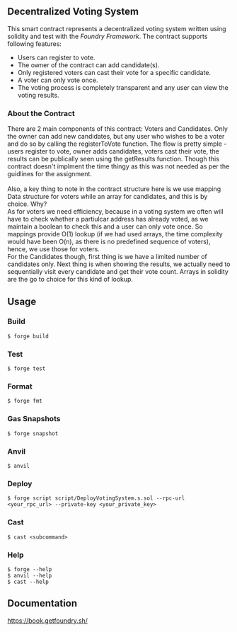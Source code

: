 ## Decentralized Voting System
This smart contract represents a decentralized voting system written using solidity and test with the *Foundry Framework*.
The contract supports following features:
- Users can register to vote.
- The owner of the contract can add candidate(s).
- Only registered voters can cast their vote for a specific candidate.
- A voter can only vote once.
- The voting process is completely transparent and any user can view the voting results.

### About the Contract
There are 2 main components of this contract: Voters and Candidates. Only the owner can add new candidates, but any user who wishes to be a voter and do so by calling the registerToVote function. The flow is pretty simple - users register to vote, owner adds candidates, voters cast their vote, the results can be publically seen using the getResults function. Though this contract doesn't implment the time thingy as this was not needed as per the guidlines for the assignment. <br> <br>
Also, a key thing to note in the contract structure here is we use mapping Data structure for voters while an array for candidates, and this is by choice. Why?<br> As for voters we need efficiency, because in a voting system we often will have to check whether a partiulcar address has already voted, as we maintain a boolean to check this and a user can only vote once. So mappings provide O(1) lookup (if we had used arrays, the time complexity would have been O(n), as there is no predefined sequence of voters), hence, we use those for voters. <br>
For the Candidates though, first thing is we have a limited number of candidates only. Next thing is when showing the results, we actually need to sequentially visit every candidate and get their vote count. Arrays in solidity are the go to choice for this kind of lookup.

## Usage

### Build

```shell
$ forge build
```

### Test

```shell
$ forge test
```

### Format

```shell
$ forge fmt
```

### Gas Snapshots

```shell
$ forge snapshot
```

### Anvil

```shell
$ anvil
```

### Deploy

```shell
$ forge script script/DeployVotingSystem.s.sol --rpc-url <your_rpc_url> --private-key <your_private_key>
```

### Cast

```shell
$ cast <subcommand>
```

### Help

```shell
$ forge --help
$ anvil --help
$ cast --help
```
## Documentation

https://book.getfoundry.sh/
